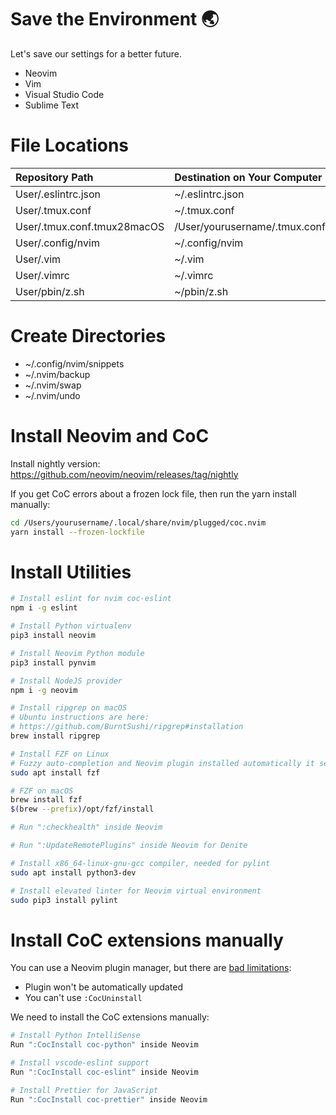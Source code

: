 # Save the Environment 🌏
Let's save our settings for a better future.
  * Neovim
  * Vim
  * Visual Studio Code
  * Sublime Text


# File Locations
| Repository Path                    | Destination on Your Computer        |
| :--------------------------------- | :---------------------------------- |
| User/.eslintrc.json                | ~/.eslintrc.json                    |
| User/.tmux.conf                    | ~/.tmux.conf                        |
| User/.tmux.conf.tmux28macOS        | /User/yourusername/.tmux.conf       |
| User/.config/nvim                  | ~/.config/nvim                      |
| User/.vim                          | ~/.vim                              |
| User/.vimrc                        | ~/.vimrc                            |
| User/pbin/z.sh                     | ~/pbin/z.sh                         |


# Create Directories
 * ~/.config/nvim/snippets
 * ~/.nvim/backup
 * ~/.nvim/swap
 * ~/.nvim/undo

# Install Neovim and CoC
Install nightly version:
https://github.com/neovim/neovim/releases/tag/nightly

If you get CoC errors about a frozen lock file, then run the yarn install manually:
```bash
cd /Users/yourusername/.local/share/nvim/plugged/coc.nvim
yarn install --frozen-lockfile
```

# Install Utilities
```bash
# Install eslint for nvim coc-eslint
npm i -g eslint

# Install Python virtualenv
pip3 install neovim

# Install Neovim Python module
pip3 install pynvim

# Install NodeJS provider
npm i -g neovim

# Install ripgrep on macOS
# Ubuntu instructions are here:
# https://github.com/BurntSushi/ripgrep#installation
brew install ripgrep

# Install FZF on Linux
# Fuzzy auto-completion and Neovim plugin installed automatically it seems
sudo apt install fzf

# FZF on macOS
brew install fzf
$(brew --prefix)/opt/fzf/install

# Run ":checkhealth" inside Neovim

# Run ":UpdateRemotePlugins" inside Neovim for Denite

# Install x86_64-linux-gnu-gcc compiler, needed for pylint
sudo apt install python3-dev

# Install elevated linter for Neovim virtual environment
sudo pip3 install pylint
```
# Install CoC extensions manually
 You can use a Neovim plugin manager, but there are [bad limitations](https://github.com/neoclide/coc.nvim/wiki/Using-coc-extensions#use-vims-plugin-manager-for-coc-extension):
  - Plugin won't be automatically updated
  - You can't use `:CocUninstall`

We need to install the CoC extensions manually:
```bash
# Install Python IntelliSense
Run ":CocInstall coc-python" inside Neovim

# Install vscode-eslint support
Run ":CocInstall coc-eslint" inside Neovim

# Install Prettier for JavaScript
Run ":CocInstall coc-prettier" inside Neovim
```
